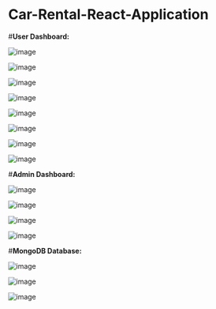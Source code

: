 # Car-Rental-React-Application

#**User Dashboard:**

![image](https://github.com/skishore04/Car-Rental-React-Application/assets/108078148/8896e066-7b85-4889-a109-f033d7a3c115)

![image](https://github.com/skishore04/Car-Rental-React-Application/assets/108078148/982d8e27-9309-4745-877c-f5ab852463ce)

![image](https://github.com/skishore04/Car-Rental-React-Application/assets/108078148/5ebfe00d-4582-4e8e-96f4-2980cb1edb89)

![image](https://github.com/skishore04/Car-Rental-React-Application/assets/108078148/edd724b3-2cfd-4630-9836-d7a0f3e2e6b8)

![image](https://github.com/skishore04/Car-Rental-React-Application/assets/108078148/704ce817-1076-430f-becf-3134e49d7425)

![image](https://github.com/skishore04/Car-Rental-React-Application/assets/108078148/6fdcd01e-637d-4e5e-bc7d-7316762520f7)

![image](https://github.com/skishore04/Car-Rental-React-Application/assets/108078148/4c2933d7-abdc-48eb-b366-fc87c5e3b2f0)

![image](https://github.com/skishore04/Car-Rental-React-Application/assets/108078148/e8237f01-e5df-48de-8977-27f4cc80012a)

#**Admin Dashboard:**

![image](https://github.com/skishore04/Car-Rental-React-Application/assets/108078148/4efbc313-c656-4d3b-9024-19324c4e75b8)

![image](https://github.com/skishore04/Car-Rental-React-Application/assets/108078148/d18786f4-be19-4c62-afa5-73e81c0bb75a)

![image](https://github.com/skishore04/Car-Rental-React-Application/assets/108078148/8570691a-69a5-4c9e-8efb-7d0086ef8888)

![image](https://github.com/skishore04/Car-Rental-React-Application/assets/108078148/588501ef-2796-4cd0-9711-91777c82d4aa)

#**MongoDB Database:**

![image](https://github.com/skishore04/Car-Rental-React-Application/assets/108078148/66e790a2-aeae-4830-85a1-a8194254f4ca)

![image](https://github.com/skishore04/Car-Rental-React-Application/assets/108078148/07aec4ac-b242-456d-97da-eb350eb79b67)

![image](https://github.com/skishore04/Car-Rental-React-Application/assets/108078148/f476416b-bff0-4b73-a385-fc84f4cbc270)

